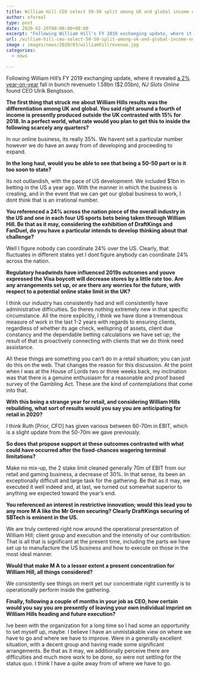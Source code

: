 ```yaml
---
title: William Hill CEO select 50-50 split among UK and global income not absurd long term
author: xforeal 
type: post
date: 2020-02-26T00:00:00+00:00
excerpt: "Following William Hill's FY 2019 exchanging update, where it revealed a 2&amp;percnt; year-on-year fall in bunch revenueto 1 "
url: /william-hill-ceo-select-50-50-split-among-uk-and-global-income-not-absurd-long-term/
image : images/news/2020/03/williamhillrevenue.jpg
categories:
  - news

---
```

Following William Hill&#8217;s FY 2019 exchanging update, where it revealed [a 2&percnt; year-on-year][1] fall in bunch revenueto 1.58bn ($2.05bn), _NJ Slots Online_ found CEO Ulrik Bengtsson. 

**The first thing that struck me about William Hills results was the differentiation among UK and global. You said right around a fourth of income is presently produced outside the UK contrasted with 15&percnt; for 2018. In a perfect world, what rate would you plan to get this to inside the following scarcely any quarters?** 

In our online business, its really 35&percnt;. We havent set a particular number however we do have an away from of developing and proceeding to expand. 

**In the long haul, would you be able to see that being a 50-50 part or is it too soon to state?** 

Its not outlandish, with the pace of US development. We included $1bn in betting in the US a year ago. With the manner in which the business is creating, and in the event that we can get our global business to work, I dont think that is an irrational number. 

**You referenced a 24&percnt; across the nation piece of the overall industry in the US and one in each four US sports bets being taken through William Hill. Be that as it may, considering the exhibition of DraftKings and FanDuel, do you have a particular intends to develop thinking about that challenge?** 

Well I figure nobody can coordinate 24&percnt; over the US. Clearly, that fluctuates in different states yet I dont figure anybody can coordinate 24&percnt; across the nation. 

**Regulatory headwinds have influenced 2019s outcomes and youve expressed the Visa boycott will decrease stores by a little rate too. Are any arrangements set up, or are there any worries for the future, with respect to a potential online stake limit in the UK?** 

I think our industry has consistently had and will consistently have administrative difficulties. So theres nothing extremely new in that specific circumstance. All the more explicitly, I think we have done a tremendous measure of work in the last 1-2 years with regards to ensuring clients, regardless of whether its age check, wellspring of assets, client due constancy and the dependable betting calculations we have set up; the result of that is proactively connecting with clients that we do think need assistance. 

All these things are something you can&#8217;t do in a retail situation; you can just do this on the web. That changes the reason for this discussion. At the point when I was at the House of Lords two or three weeks back, my inclination was that there is a genuine enthusiasm for a reasonable and proof based survey of the Gambling Act. These are the kind of contemplations that come into that. 

**With this being a strange year for retail, and considering William Hills rebuilding, what sort of results would you say you are anticipating for retail in 2020?** 

I think Ruth [Prior, CFO] has given various between 60-70m in EBIT, which is a slight update from the 50-70m we gave previously. 

**So does that propose support at these outcomes contrasted with what could have occurred after the fixed-chances wagering terminal limitations?** 

Make no mix-up, the 2 stake limit cleaned generally 70m of EBIT from our retail and gaming business, a decrease of 30&percnt;. In that sense, its been an exceptionally difficult and large task for the gathering. Be that as it may, we executed it well indeed and, at last, we turned out somewhat superior to anything we expected toward the year&#8217;s end. 

**You referenced an interest in restrictive innovation; would this lead you to any more M A like the Mr Green securing? Clearly DraftKings securing of SBTech is eminent in the US.** 

We are truly centered right now around the operational presentation of William Hill; client group and execution and the intensity of our contribution. That is all that is significant at the present time, including the parts we have set up to manufacture the US business and how to execute on those in the most ideal manner. 

**Would that make M A to a lesser extent a present concentration for William Hill, all things considered?** 

We consistently see things on merit yet our concentrate right currently is to operationally perform inside the gathering. 

**Finally, following a couple of months in your job as CEO, how certain would you say you are presently of leaving your own individual imprint on William Hills heading and future execution?** 

Ive been with the organization for a long time so I had some an opportunity to set myself up, maybe. I believe I have an unmistakable view on where we have to go and where we have to improve. Were in a generally excellent situation, with a decent group and having made some significant arrangements. Be that as it may, we additionally perceive there are difficulties and much more work to be done, so were not settling for the status quo. I think I have a quite away from of where we have to go.

 [1]: #